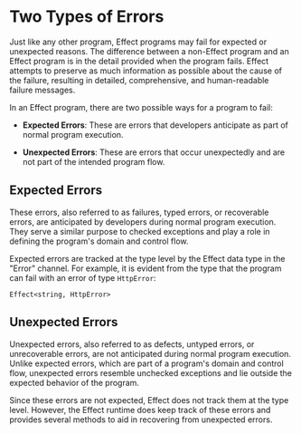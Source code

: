 # Two Types of Errors

Just like any other program, Effect programs may fail for expected or unexpected reasons. The difference between a non-Effect program and an Effect program is in the detail provided when the program fails. Effect attempts to preserve as much information as possible about the cause of the failure, resulting in detailed, comprehensive, and human-readable failure messages.

In an Effect program, there are two possible ways for a program to fail:

- **Expected Errors**: These are errors that developers anticipate as part of normal program execution.

- **Unexpected Errors**: These are errors that occur unexpectedly and are not part of the intended program flow.

## Expected Errors

These errors, also referred to as failures, typed errors, or recoverable errors, are anticipated by developers during normal program execution. They serve a similar purpose to checked exceptions and play a role in defining the program's domain and control flow.

Expected errors are tracked at the type level by the Effect data type in the "Error" channel. For example, it is evident from the type that the program can fail with an error of type `HttpError`:

```
Effect<string, HttpError>
```

## Unexpected Errors

Unexpected errors, also referred to as defects, untyped errors, or unrecoverable errors, are not anticipated during normal program execution. Unlike expected errors, which are part of a program's domain and control flow, unexpected errors resemble unchecked exceptions and lie outside the expected behavior of the program.

Since these errors are not expected, Effect does not track them at the type level. However, the Effect runtime does keep track of these errors and provides several methods to aid in recovering from unexpected errors.